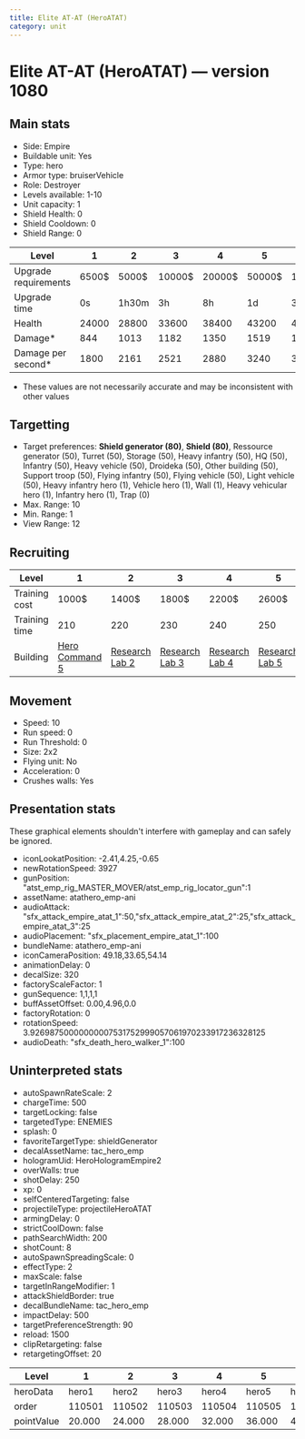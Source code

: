 ```yaml
---
title: Elite AT-AT (HeroATAT)
category: unit
---
```


# Elite AT-AT (HeroATAT) — version 1080

## Main stats

  * Side: Empire
  * Buildable unit: Yes
  * Type: hero
  * Armor type: bruiserVehicle
  * Role: Destroyer
  * Levels available: 1-10
  * Unit capacity: 1
  * Shield Health: 0
  * Shield Cooldown: 0
  * Shield Range: 0

|Level               |1    |2    |3     |4     |5     |6      |7      |8      |9       |10      |
|--------------------|-----|-----|------|------|------|-------|-------|-------|--------|--------|
|Upgrade requirements|6500$|5000$|10000$|20000$|50000$|135000$|225000$|450000$|1500000$|2500000$|
|Upgrade time        |0s   |1h30m|3h    |8h    |1d    |3d     |5d     |1w     |1w3d    |2w      |
|Health              |24000|28800|33600 |38400 |43200 |48000  |52800  |57600  |62400   |72000   |
|Damage*             |844  |1013 |1182  |1350  |1519  |1688   |1857   |2025   |2194    |2532    |
|Damage per second*  |1800 |2161 |2521  |2880  |3240  |3601   |3961   |4320   |4680    |5401    |

* These values are not necessarily accurate and may be inconsistent with other values

## Targetting

  * Target preferences: **Shield generator (80)**, **Shield (80)**, Ressource generator (50), Turret (50), Storage (50), Heavy infantry (50), HQ (50), Infantry (50), Heavy vehicle (50), Droideka (50), Other building (50), Support troop (50), Flying infantry (50), Flying vehicle (50), Light vehicle (50), Heavy infantry hero (1), Vehicle hero (1), Wall (1), Heavy vehicular hero (1), Infantry hero (1), Trap (0)
  * Max. Range: 10
  * Min. Range: 1
  * View Range: 12

## Recruiting

|Level        |1                                           |2                                      |3                                      |4                                      |5                                      |6                                      |7                                      |8                                      |9                                      |10                                      |
|-------------|--------------------------------------------|---------------------------------------|---------------------------------------|---------------------------------------|---------------------------------------|---------------------------------------|---------------------------------------|---------------------------------------|---------------------------------------|----------------------------------------|
|Training cost|1000$                                       |1400$                                  |1800$                                  |2200$                                  |2600$                                  |3000$                                  |3400$                                  |3800$                                  |4200$                                  |4600$                                   |
|Training time|210                                         |220                                    |230                                    |240                                    |250                                    |260                                    |270                                    |280                                    |290                                    |300                                     |
|Building     |[Hero Command 5](empireTacticalCommand.html)|[Research Lab 2](empireOffenseLab.html)|[Research Lab 3](empireOffenseLab.html)|[Research Lab 4](empireOffenseLab.html)|[Research Lab 5](empireOffenseLab.html)|[Research Lab 6](empireOffenseLab.html)|[Research Lab 7](empireOffenseLab.html)|[Research Lab 8](empireOffenseLab.html)|[Research Lab 9](empireOffenseLab.html)|[Research Lab 10](empireOffenseLab.html)|

## Movement

  * Speed: 10
  * Run speed: 0
  * Run Threshold: 0
  * Size: 2x2
  * Flying unit: No
  * Acceleration: 0
  * Crushes walls: Yes

## Presentation stats

These graphical elements shouldn't interfere with gameplay and can safely be ignored.

  * iconLookatPosition: -2.41,4.25,-0.65
  * newRotationSpeed: 3927
  * gunPosition: "atst_emp_rig_MASTER_MOVER/atst_emp_rig_locator_gun":1
  * assetName: atathero_emp-ani
  * audioAttack: "sfx_attack_empire_atat_1":50,"sfx_attack_empire_atat_2":25,"sfx_attack_empire_atat_3":25
  * audioPlacement: "sfx_placement_empire_atat_1":100
  * bundleName: atathero_emp-ani
  * iconCameraPosition: 49.18,33.65,54.14
  * animationDelay: 0
  * decalSize: 320
  * factoryScaleFactor: 1
  * gunSequence: 1,1,1,1
  * buffAssetOffset: 0.00,4.96,0.0
  * factoryRotation: 0
  * rotationSpeed: 3.92698750000000007531752999057061970233917236328125
  * audioDeath: "sfx_death_hero_walker_1":100

## Uninterpreted stats

  * autoSpawnRateScale: 2
  * chargeTime: 500
  * targetLocking: false
  * targetedType: ENEMIES
  * splash: 0
  * favoriteTargetType: shieldGenerator
  * decalAssetName: tac_hero_emp
  * hologramUid: HeroHologramEmpire2
  * overWalls: true
  * shotDelay: 250
  * xp: 0
  * selfCenteredTargeting: false
  * projectileType: projectileHeroATAT
  * armingDelay: 0
  * strictCoolDown: false
  * pathSearchWidth: 200
  * shotCount: 8
  * autoSpawnSpreadingScale: 0
  * effectType: 2
  * maxScale: false
  * targetInRangeModifier: 1
  * attackShieldBorder: true
  * decalBundleName: tac_hero_emp
  * impactDelay: 500
  * targetPreferenceStrength: 90
  * reload: 1500
  * clipRetargeting: false
  * retargetingOffset: 20

|Level     |1     |2     |3     |4     |5     |6     |7     |8     |9     |10    |
|----------|------|------|------|------|------|------|------|------|------|------|
|heroData  |hero1 |hero2 |hero3 |hero4 |hero5 |hero6 |hero7 |hero8 |hero9 |hero10|
|order     |110501|110502|110503|110504|110505|110506|110507|110508|110509|110510|
|pointValue|20.000|24.000|28.000|32.000|36.000|40.000|44.000|48.000|52.000|60.000|

